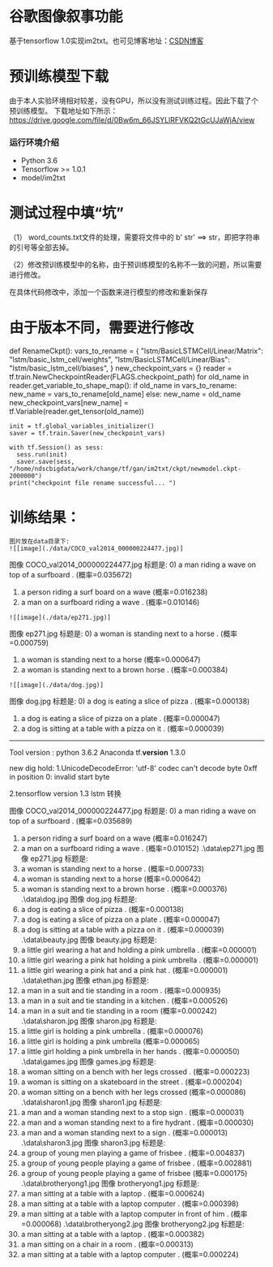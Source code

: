 # 谷歌图像叙事功能
基于tensorflow 1.0实现im2txt。也可见博客地址：[CSDN博客](http://blog.csdn.net/sparkexpert/article/details/70846094)

# 预训练模型下载
由于本人实验环境相对较差，没有GPU，所以没有测试训练过程。因此下载了个预训练模型。
下载地址如下所示：https://drive.google.com/file/d/0Bw6m_66JSYLlRFVKQ2tGcUJaWjA/view

### 运行环境介绍
* Python 3.6
* Tensorflow >= 1.0.1
* model/im2txt

# 测试过程中填“坑”
（1） word_counts.txt文件的处理，需要将文件中的 b' str'  ==>  str，即把字符串的引号等全部去掉。


（2）修改预训练模型中的名称，由于预训练模型的名称不一致的问题，所以需要进行修改。

在具体代码修改中，添加一个函数来进行模型的修改和重新保存

# 由于版本不同，需要进行修改
def RenameCkpt():
    vars_to_rename = {
    "lstm/BasicLSTMCell/Linear/Matrix": "lstm/basic_lstm_cell/weights",
    "lstm/BasicLSTMCell/Linear/Bias": "lstm/basic_lstm_cell/biases",
    }
    new_checkpoint_vars = {}
    reader = tf.train.NewCheckpointReader(FLAGS.checkpoint_path)
    for old_name in reader.get_variable_to_shape_map():
      if old_name in vars_to_rename:
        new_name = vars_to_rename[old_name]
      else:
        new_name = old_name
      new_checkpoint_vars[new_name] = tf.Variable(reader.get_tensor(old_name))
    
    init = tf.global_variables_initializer()
    saver = tf.train.Saver(new_checkpoint_vars)
    
    with tf.Session() as sess:
      sess.run(init)
      saver.save(sess, "/home/ndscbigdata/work/change/tf/gan/im2txt/ckpt/newmodel.ckpt-2000000")
    print("checkpoint file rename successful... ")

# 训练结果：
	图片放在data目录下:
	![[image](./data/COCO_val2014_000000224477.jpg)]
图像 COCO_val2014_000000224477.jpg 标题是:
  0) a man riding a wave on top of a surfboard . (概率=0.035672)
  1) a person riding a surf board on a wave (概率=0.016238)
  2) a man on a surfboard riding a wave . (概率=0.010146)
  
	![[image](./data/ep271.jpg)]
图像 ep271.jpg 标题是:
  0) a woman is standing next to a horse . (概率=0.000759)
  1) a woman is standing next to a horse (概率=0.000647)
  2) a woman is standing next to a brown horse . (概率=0.000384)
  
	![[image](./data/dog.jpg)]
图像 dog.jpg 标题是:
  0) a dog is eating a slice of pizza . (概率=0.000138)
  1) a dog is eating a slice of pizza on a plate . (概率=0.000047)
  2) a dog is sitting at a table with a pizza on it . (概率=0.000039)


-----------------------------------------------
Tool version :
python 3.6.2 Anaconda
tf.__version__ 1.3.0

new dig hold:
1.UnicodeDecodeError: 'utf-8' codec can't decode byte 0xff in position 0: invalid start byte

2.tensorflow version 1.3  lstm 转换

图像 COCO_val2014_000000224477.jpg 标题是:
  0) a man riding a wave on top of a surfboard . (概率=0.035689)
  1) a person riding a surf board on a wave (概率=0.016247)
  2) a man on a surfboard riding a wave . (概率=0.010152)
.\data\ep271.jpg
图像 ep271.jpg 标题是:
  0) a woman is standing next to a horse . (概率=0.000733)
  1) a woman is standing next to a horse (概率=0.000642)
  2) a woman is standing next to a brown horse . (概率=0.000376)
.\data\dog.jpg
图像 dog.jpg 标题是:
  0) a dog is eating a slice of pizza . (概率=0.000138)
  1) a dog is eating a slice of pizza on a plate . (概率=0.000047)
  2) a dog is sitting at a table with a pizza on it . (概率=0.000039)
.\data\beauty.jpg
图像 beauty.jpg 标题是:
  0) a little girl wearing a hat and holding a pink umbrella . (概率=0.000001)
  1) a little girl wearing a pink hat holding a pink umbrella . (概率=0.000001)
  2) a little girl wearing a pink hat and a pink hat . (概率=0.000001)
.\data\ethan.jpg
图像 ethan.jpg 标题是:
  0) a man in a suit and tie standing in a room . (概率=0.000935)
  1) a man in a suit and tie standing in a kitchen . (概率=0.000526)
  2) a man in a suit and tie standing in a room (概率=0.000242)
.\data\sharon.jpg
图像 sharon.jpg 标题是:
  0) a little girl is holding a pink umbrella . (概率=0.000076)
  1) a little girl is holding a pink umbrella (概率=0.000065)
  2) a little girl holding a pink umbrella in her hands . (概率=0.000050)
.\data\games.jpg
图像 games.jpg 标题是:
  0) a woman sitting on a bench with her legs crossed . (概率=0.000223)
  1) a woman is sitting on a skateboard in the street . (概率=0.000204)
  2) a woman sitting on a bench with her legs crossed (概率=0.000086)
.\data\sharon1.jpg
图像 sharon1.jpg 标题是:
  0) a man and a woman standing next to a stop sign . (概率=0.000031)
  1) a man and a woman standing next to a fire hydrant . (概率=0.000030)
  2) a man and a woman standing next to a sign . (概率=0.000013)
.\data\sharon3.jpg
图像 sharon3.jpg 标题是:
  0) a group of young men playing a game of frisbee . (概率=0.004837)
  1) a group of young people playing a game of frisbee . (概率=0.002881)
  2) a group of young people playing a game of frisbee (概率=0.000175)
.\data\brotheryong1.jpg
图像 brotheryong1.jpg 标题是:
  0) a man sitting at a table with a laptop . (概率=0.000624)
  1) a man sitting at a table with a laptop computer . (概率=0.000398)
  2) a man sitting at a table with a laptop computer in front of him . (概率=0.000068)
.\data\brotheryong2.jpg
图像 brotheryong2.jpg 标题是:
  0) a man sitting at a table with a laptop . (概率=0.000382)
  1) a man sitting on a chair in a room . (概率=0.000313)
  2) a man sitting at a table with a laptop computer . (概率=0.000224)